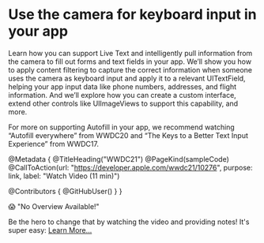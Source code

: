 # Use the camera for keyboard input in your app

Learn how you can support Live Text and intelligently pull information from the camera to fill out forms and text fields in your app. We’ll show you how to apply content filtering to capture the correct information when someone uses the camera as keyboard input and apply it to a relevant UITextField, helping your app input data like phone numbers, addresses, and flight information. And we’ll explore how you can create a custom interface, extend other controls like UIImageViews to support this capability, and more.

For more on supporting Autofill in your app, we recommend watching “Autofill everywhere” from WWDC20 and “The Keys to a Better Text Input Experience” from WWDC17.

@Metadata {
   @TitleHeading("WWDC21")
   @PageKind(sampleCode)
   @CallToAction(url: "https://developer.apple.com/wwdc21/10276", purpose: link, label: "Watch Video (11 min)")

   @Contributors {
      @GitHubUser(<replace this with your GitHub handle>)
   }
}

😱 "No Overview Available!"

Be the hero to change that by watching the video and providing notes! It's super easy:
 [Learn More…](https://wwdcnotes.github.io/WWDCNotes/documentation/wwdcnotes/contributing)
